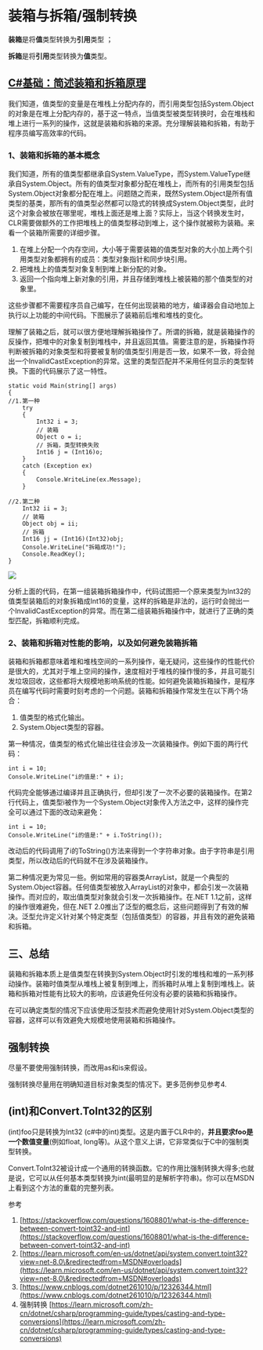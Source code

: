# 装箱与拆箱/强制转换

**装箱**是将**值**类型转换为**引用**类型 ；

**拆箱**是将**引用**类型转换为**值**类型。

## [C#基础：简述装箱和拆箱原理](https://www.cnblogs.com/dotnet261010/p/12326344.html)

我们知道，值类型的变量是在堆栈上分配内存的，而引用类型包括System.Object的对象是在堆上分配内存的，基于这一特点，当值类型被类型转换时，会在堆栈和堆上进行一系列的操作，这就是装箱和拆箱的来源。充分理解装箱和拆箱，有助于程序员编写高效率的代码。

### 1、装箱和拆箱的基本概念

我们知道，所有的值类型都继承自System.ValueType，而System.ValueType继承自System.Object。所有的值类型对象都分配在堆栈上，而所有的引用类型包括System.Object对象都分配在堆上。问题随之而来，既然System.Object是所有值类型的基类，那所有的值类型必然都可以隐式的转换成System.Object类型，此时这个对象会被放在哪里呢，堆栈上面还是堆上面？实际上，当这个转换发生时，CLR需要做额外的工作把堆栈上的值类型移动到堆上，这个操作就被称为装箱。来看一个装箱所需要的详细步骤。

1. 在堆上分配一个内存空间，大小等于需要装箱的值类型对象的大小加上两个引用类型对象都拥有的成员：类型对象指针和同步块引用。
2. 把堆栈上的值类型对象复制到堆上新分配的对象。
3. 返回一个指向堆上新对象的引用，并且存储到堆栈上被装箱的那个值类型的对象里。

这些步骤都不需要程序员自己编写，在任何出现装箱的地方，编译器会自动地加上执行以上功能的中间代码。下图展示了装箱前后堆和堆栈的变化。



理解了装箱之后，就可以很方便地理解拆箱操作了。所谓的拆箱，就是装箱操作的反操作，把堆中的对象复制到堆栈中，并且返回其值。需要注意的是，拆箱操作将判断被拆箱的对象类型和将要被复制的值类型引用是否一致，如果不一致，将会抛出一个InvalidCastException的异常。这里的类型匹配并不采用任何显示的类型转换。下面的代码展示了这一特性。



```
static void Main(string[] args)
{
//1.第一种
    try
    {
        Int32 i = 3;
        // 装箱
        Object o = i;
        // 拆箱，类型转换失败
        Int16 j = (Int16)o;
    }
    catch (Exception ex)
    {
        Console.WriteLine(ex.Message);
    }
    
//2.第二种
    Int32 ii = 3;
    // 装箱
    Object obj = ii;
    // 拆箱
    Int16 jj = (Int16)(Int32)obj;
    Console.WriteLine("拆箱成功!");
    Console.ReadKey();
}
```

![](https://img2018.cnblogs.com/i-beta/1033738/202002/1033738-20200218102532921-31071087.png)

分析上面的代码，在第一组装箱拆箱操作中，代码试图把一个原来类型为Int32的值类型装箱后的对象拆箱成Int16的变量，这样的拆箱是非法的，运行时会抛出一个InvalidCastException的异常。而在第二组装箱拆箱操作中，就进行了正确的类型匹配，拆箱顺利完成。

### 2、装箱和拆箱对性能的影响，以及如何避免装箱拆箱

装箱和拆箱都意味着堆和堆栈空间的一系列操作，毫无疑问，这些操作的性能代价是很大的，尤其对于堆上空间的操作，速度相对于堆栈的操作慢的多，并且可能引发垃圾回收，这些都将大规模地影响系统的性能。如何避免装箱拆箱操作，是程序员在编写代码时需要时刻考虑的一个问题。装箱和拆箱操作常发生在以下两个场合：

1. 值类型的格式化输出。
2. System.Object类型的容器。

第一种情况，值类型的格式化输出往往会涉及一次装箱操作。例如下面的两行代码：

```
int i = 10;
Console.WriteLine("i的值是:" + i);
```

代码完全能够通过编译并且正确执行，但却引发了一次不必要的装箱操作。在第2行代码上，值类型i被作为一个System.Object对象传入方法之中，这样的操作完全可以通过下面的改动来避免：

```
int i = 10;
Console.WriteLine("i的值是:" + i.ToString());
```

改动后的代码调用了i的ToString()方法来得到一个字符串对象。由于字符串是引用类型，所以改动后的代码就不在涉及装箱操作。

第二种情况更为常见一些。例如常用的容器类ArrayList，就是一个典型的System.Object容器。任何值类型被放入ArrayList的对象中，都会引发一次装箱操作。而对应的，取出值类型对象就会引发一次拆箱操作。在.NET 1.1之前，这样的操作很难避免，但在.NET 2.0推出了泛型的概念后，这些问题得到了有效的解决。泛型允许定义针对某个特定类型（包括值类型）的容器，并且有效的避免装箱和拆箱。

## 三、总结

装箱和拆箱本质上是值类型在转换到System.Object时引发的堆栈和堆的一系列移动操作。装箱时值类型从堆栈上被复制到堆上，而拆箱时从堆上复制到堆栈上。装箱和拆箱对性能有比较大的影响，应该避免任何没有必要的装箱和拆箱操作。

在可以确定类型的情况下应该使用泛型技术而避免使用针对System.Object类型的容器，这样可以有效避免大规模地使用装箱和拆箱操作。

## 强制转换

尽量不要使用强制转换，而改用as和is来假设。

强制转换尽量用在明确知道目标对象类型的情况下。更多范例参见参考4.

## (int)和Convert.ToInt32的区别

(int)foo只是转换为Int32 (c#中的int)类型。这是内置于CLR中的，**并且要求foo是一个数值变量**(例如float, long等)。从这个意义上讲，它非常类似于C中的强制类型转换。

Convert.ToInt32被设计成一个通用的转换函数。它的作用比强制转换大得多;也就是说，它可以从任何基本类型转换为int(最明显的是解析字符串)。你可以在MSDN上看到这个方法的重载的完整列表。

参考

1. [https://stackoverflow.com/questions/1608801/what-is-the-difference-between-convert-toint32-and-int](https://stackoverflow.com/questions/1608801/what-is-the-difference-between-convert-toint32-and-int)
2. [https://learn.microsoft.com/en-us/dotnet/api/system.convert.toint32?view=net-8.0\&redirectedfrom=MSDN#overloads](https://learn.microsoft.com/en-us/dotnet/api/system.convert.toint32?view=net-8.0\&redirectedfrom=MSDN#overloads)
3. [https://www.cnblogs.com/dotnet261010/p/12326344.html](https://www.cnblogs.com/dotnet261010/p/12326344.html)
4. 强制转换 [https://learn.microsoft.com/zh-cn/dotnet/csharp/programming-guide/types/casting-and-type-conversions](https://learn.microsoft.com/zh-cn/dotnet/csharp/programming-guide/types/casting-and-type-conversions)
